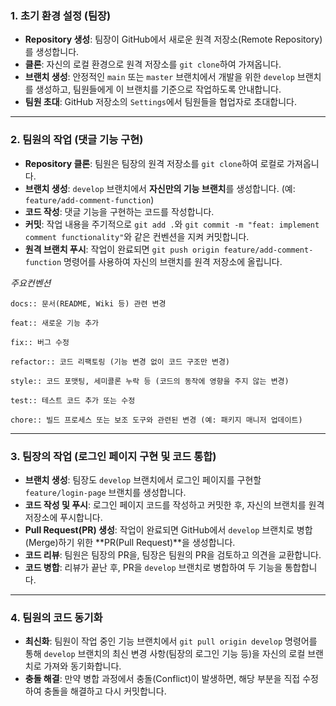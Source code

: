 ### 1. 초기 환경 설정 (팀장)
* **Repository 생성**: 팀장이 GitHub에서 새로운 원격 저장소(Remote Repository)를 생성합니다.
* **클론**: 자신의 로컬 환경으로 원격 저장소를 `git clone`하여 가져옵니다.
* **브랜치 생성**: 안정적인 `main` 또는 `master` 브랜치에서 개발을 위한 `develop` 브랜치를 생성하고, 팀원들에게 이 브랜치를 기준으로 작업하도록 안내합니다.
* **팀원 초대**: GitHub 저장소의 `Settings`에서 팀원들을 협업자로 초대합니다.

---

### 2. 팀원의 작업 (댓글 기능 구현)
* **Repository 클론**: 팀원은 팀장의 원격 저장소를 `git clone`하여 로컬로 가져옵니다.
* **브랜치 생성**: `develop` 브랜치에서 **자신만의 기능 브랜치**를 생성합니다. (예: `feature/add-comment-function`)
* **코드 작성**: 댓글 기능을 구현하는 코드를 작성합니다.
* **커밋**: 작업 내용을 주기적으로 `git add .`와 `git commit -m "feat: implement comment functionality"`와 같은 컨벤션을 지켜 커밋합니다.
* **원격 브랜치 푸시**: 작업이 완료되면 `git push origin feature/add-comment-function` 명령어를 사용하여 자신의 브랜치를 원격 저장소에 올립니다.

*주요컨벤션*
```컨벤션 관련
docs:: 문서(README, Wiki 등) 관련 변경

feat:: 새로운 기능 추가

fix:: 버그 수정

refactor:: 코드 리팩토링 (기능 변경 없이 코드 구조만 변경)

style:: 코드 포맷팅, 세미콜론 누락 등 (코드의 동작에 영향을 주지 않는 변경)

test:: 테스트 코드 추가 또는 수정

chore:: 빌드 프로세스 또는 보조 도구와 관련된 변경 (예: 패키지 매니저 업데이트)
```

---

### 3. 팀장의 작업 (로그인 페이지 구현 및 코드 통합)
* **브랜치 생성**: 팀장도 `develop` 브랜치에서 로그인 페이지를 구현할 `feature/login-page` 브랜치를 생성합니다.
* **코드 작성 및 푸시**: 로그인 페이지 코드를 작성하고 커밋한 후, 자신의 브랜치를 원격 저장소에 푸시합니다.
* **Pull Request(PR) 생성**: 작업이 완료되면 GitHub에서 `develop` 브랜치로 병합(Merge)하기 위한 **PR(Pull Request)**을 생성합니다.
* **코드 리뷰**: 팀원은 팀장의 PR을, 팀장은 팀원의 PR을 검토하고 의견을 교환합니다.
* **코드 병합**: 리뷰가 끝난 후, PR을 `develop` 브랜치로 병합하여 두 기능을 통합합니다.

---

### 4. 팀원의 코드 동기화
* **최신화**: 팀원이 작업 중인 기능 브랜치에서 `git pull origin develop` 명령어를 통해 `develop` 브랜치의 최신 변경 사항(팀장의 로그인 기능 등)을 자신의 로컬 브랜치로 가져와 동기화합니다.
* **충돌 해결**: 만약 병합 과정에서 충돌(Conflict)이 발생하면, 해당 부분을 직접 수정하여 충돌을 해결하고 다시 커밋합니다.